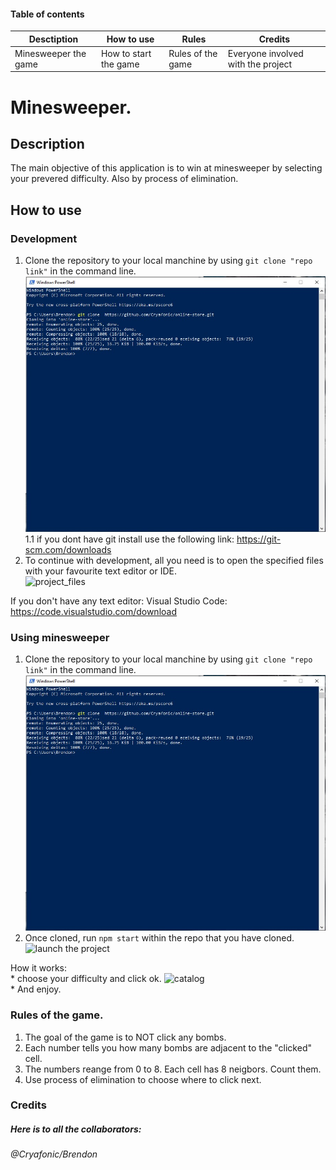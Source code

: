 
#### Table of contents

Desctiption | How to use | Rules |Credits 
-|-|-|-
Minesweeper the game | How to start the game |  Rules of the game |Everyone involved with the project | Rules of the game

# Minesweeper.

## Description

The main objective of this application is to win at minesweeper by selecting your prevered difficulty. Also by process of elimination.

## How to use

### Development

1. Clone the repository to your local manchine by using ```git clone "repo link"``` in the command line.
    ![clone](/git_images/clone.jpg)  
  1.1 if you dont have git install use the following link: https://git-scm.com/downloads  
2. To continue with development, all you need is to open the specified files with your favourite text editor or IDE.  
    ![project_files](/git_images/project_files.jpg)  

If you don't have any text editor:
Visual Studio Code: https://code.visualstudio.com/download  

### Using minesweeper

1. Clone the repository to your local manchine by using ```git clone "repo link"``` in the command line.  
  ![clone](/git_images/clone.jpg)  
2. Once cloned, run `npm start` within the repo that you have cloned. 
  ![launch the project](/git_images/launch_the_project.jpg)

 How it works:  
    * choose your difficulty and click ok. 
      ![catalog](/git_images/catalog.jpg)  
    * And enjoy.

### Rules of the game.

  1) The goal of the game is to NOT click any bombs.
  2) Each number tells you how many bombs are adjacent to the "clicked" cell.
  3) The numbers reange from 0 to 8. Each cell has 8 neigbors. Count them.
  4) Use process of elimination to choose where to click next.
      
### Credits

##### Here is to all the collaborators:
  ###### @Cryafonic/Brendon 
